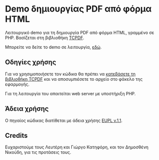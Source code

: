 # Demo δημιουργίας PDF από φόρμα HTML

Λειτουργικό demo για τη δημιουργία PDF από φόρμα HTML, γραμμένο σε PHP. Βασίζεται στη βιβλιοθήκη <a href="http://www.tcpdf.org/">TCPDF</a>.

Μπορείτε να δείτε το demo σε λειτουργία, <a href="https://pdfdemo.ellak.gr" target="_blank">εδώ</a>.

## Οδηγίες χρήσης

Για να χρησιμοποιήσετε τον κώδικα θα πρέπει να <a href="http://sourceforge.net/projects/tcpdf/files/">κατεβάσετε τη βιβλιοθήκη TCPDF</a> και να αποσυμπιέσετε το αρχείο στο φάκελο της εφαρμογής.

Για τη λειτουργία του απαιτείται web server με υποστήριξη PHP.

## Άδεια χρήσης

Ο πηγαίος κώδικας διατίθεται με άδεια χρήσης <a href="https://joinup.ec.europa.eu/software/page/eupl">EUPL v.1.1</a>.

## Credits

Ευχαριστούμε τους Λευτέρη και Γιώργο Κατηφόρη, και τον Δημοσθένη Νικούδη, για τις προτάσεις τους.
